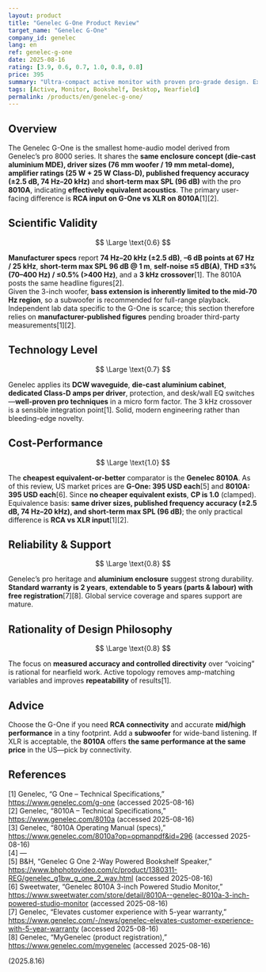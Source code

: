 ```yaml
---
layout: product
title: "Genelec G-One Product Review"
target_name: "Genelec G-One"
company_id: genelec
lang: en
ref: genelec-g-one
date: 2025-08-16
rating: [3.9, 0.6, 0.7, 1.0, 0.8, 0.8]
price: 395
summary: "Ultra-compact active monitor with proven pro-grade design. Excellent mid/high linearity but limited bass extension; no cheaper equivalent currently exists, so CP=1.0."
tags: [Active, Monitor, Bookshelf, Desktop, Nearfield]
permalink: /products/en/genelec-g-one/
---
```


## Overview

The Genelec G-One is the smallest home-audio model derived from Genelec’s pro 8000 series. It shares the **same enclosure concept (die-cast aluminium MDE), driver sizes (76 mm woofer / 19 mm metal-dome), amplifier ratings (25 W + 25 W Class-D), published frequency accuracy (±2.5 dB, 74 Hz–20 kHz)** and **short-term max SPL (96 dB)** with the pro **8010A**, indicating **effectively equivalent acoustics**. The primary user-facing difference is **RCA input on G-One vs XLR on 8010A**[1][2].

## Scientific Validity

$$ \Large \text{0.6} $$

**Manufacturer specs** report **74 Hz–20 kHz (±2.5 dB)**, **–6 dB points at 67 Hz / 25 kHz**, **short-term max SPL 96 dB @ 1 m**, **self-noise ≤5 dB(A)**, **THD ≤3% (70–400 Hz) / ≤0.5% (>400 Hz)**, and a **3 kHz crossover**[1]. The 8010A posts the same headline figures[2].  
Given the 3-inch woofer, **bass extension is inherently limited to the mid-70 Hz region**, so a subwoofer is recommended for full-range playback. Independent lab data specific to the G-One is scarce; this section therefore relies on **manufacturer-published figures** pending broader third-party measurements[1][2].

## Technology Level

$$ \Large \text{0.7} $$

Genelec applies its **DCW waveguide**, **die-cast aluminium cabinet**, **dedicated Class-D amps per driver**, protection, and desk/wall EQ switches—**well-proven pro techniques** in a micro form factor. The 3 kHz crossover is a sensible integration point[1]. Solid, modern engineering rather than bleeding-edge novelty.

## Cost-Performance

$$ \Large \text{1.0} $$

The **cheapest equivalent-or-better** comparator is the **Genelec 8010A**. As of this review, US market prices are **G-One: 395 USD each**[5] and **8010A: 395 USD each**[6]. Since **no cheaper equivalent exists**, **CP is 1.0** (clamped). Equivalence basis: **same driver sizes, published frequency accuracy (±2.5 dB, 74 Hz–20 kHz), and short-term max SPL (96 dB)**; the only practical difference is **RCA vs XLR input**[1][2].

## Reliability & Support

$$ \Large \text{0.8} $$

Genelec’s pro heritage and **aluminium enclosure** suggest strong durability. **Standard warranty is 2 years**, **extendable to 5 years (parts & labour) with free registration**[7][8]. Global service coverage and spares support are mature.

## Rationality of Design Philosophy

$$ \Large \text{0.8} $$

The focus on **measured accuracy and controlled directivity** over “voicing” is rational for nearfield work. Active topology removes amp-matching variables and improves **repeatability** of results[1].

## Advice

Choose the G-One if you need **RCA connectivity** and accurate **mid/high performance** in a tiny footprint. Add a **subwoofer** for wide-band listening. If XLR is acceptable, the **8010A** offers **the same performance at the same price** in the US—pick by connectivity.

## References

[1] Genelec, “G One – Technical Specifications,” https://www.genelec.com/g-one (accessed 2025-08-16)  
[2] Genelec, “8010A – Technical Specifications,” https://www.genelec.com/8010a (accessed 2025-08-16)  
[3] Genelec, “8010A Operating Manual (specs),” https://www.genelec.com/8010a?op=opmanpdf&id=296 (accessed 2025-08-16)  
[4] —  
[5] B&H, “Genelec G One 2-Way Powered Bookshelf Speaker,” https://www.bhphotovideo.com/c/product/1380311-REG/genelec_g1bw_g_one_2_way.html (accessed 2025-08-16)  
[6] Sweetwater, “Genelec 8010A 3-inch Powered Studio Monitor,” https://www.sweetwater.com/store/detail/8010A--genelec-8010a-3-inch-powered-studio-monitor (accessed 2025-08-16)  
[7] Genelec, “Elevates customer experience with 5-year warranty,” https://www.genelec.com/-/news/genelec-elevates-customer-experience-with-5-year-warranty (accessed 2025-08-16)  
[8] Genelec, “MyGenelec (product registration),” https://www.genelec.com/mygenelec (accessed 2025-08-16)

(2025.8.16)


